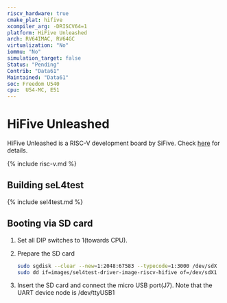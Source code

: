 ```yaml
---
riscv_hardware: true
cmake_plat: hifive
xcompiler_arg: -DRISCV64=1
platform: HiFive Unleashed
arch: RV64IMAC, RV64GC
virtualization: "No"
iommu: "No"
simulation_target: false
Status: "Pending"
Contrib: "Data61"
Maintained: "Data61"
soc: Freedom U540
cpu:  U54-MC, E51
---
```


# HiFive Unleashed

HiFive Unleashed is a RISC-V development board by SiFive. Check
[here](https://www.sifive.com/boards/hifive-unleashed) for details.

{% include risc-v.md %}

## Building seL4test

{% include sel4test.md %}

## Booting via SD card

1. Set all DIP switches to 1(towards CPU).

2. Prepare the SD card
   ```sh
   sudo sgdisk --clear --new=1:2048:67583 --typecode=1:3000 /dev/sdX
   sudo dd if=images/sel4test-driver-image-riscv-hifive of=/dev/sdX1
   ```
3. Insert the SD card and connect the micro USB port(J7).
   Note that the UART device node is /dev/ttyUSB1
